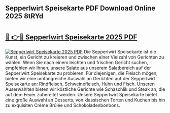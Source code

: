 ## Sepperlwirt Speisekarte PDF Download Online 2025 8tRYd

# <h2><a href="http://gccb9a.nevu.top/?p=Sepperlwirt+Speisekarte">🔗 👉🔴 Sepperlwirt Speisekarte 2025 PDF</a></h2>

[![Sepperlwirt Speisekarte 2025 PDF](https://i.imgur.com/dBaPXMq.png)](http://gccb9a.nevu.top/?p=Sepperlwirt+Speisekarte)
Die Sepperlwirt Speisekarte ist die Kunst, ein Gericht zu kreieren und zwischen einer Vielzahl von Gerichten zu wählen. Wenn Sie nach einem leichten und frischen Gericht suchen, empfehlen wir Ihnen, unsere Salate aus unserem Salatbereich auf der Sepperlwirt Speisekarte zu probieren. Für diejenigen, die Fleisch mögen, bieten wir eine umfangreiche Auswahl an Gerichten auf der Sepperlwirt Speisekarte an: Rindfleisch, Schweinefleisch, Huhn und Fisch. Unseren Auserwählten bieten wir köstliche Gerichte wie Schaschlik und Steak an, die auf dem Feuer zubereitet werden. Unsere Sepperlwirt Speisekarte bietet eine große Auswahl an Desserts, von klassischen Torten und Kuchen bis hin zu exquisiten Crème Brûlée und Schokoladenbonbons.
